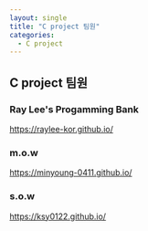 ```yaml
---
layout: single
title: "C project 팀원"
categories:
  - C project
---
```


## C project 팀원 <br>
### Ray Lee's Progamming Bank <br>
<https://raylee-kor.github.io/> <br>
### m.o.w <br>
<https://minyoung-0411.github.io/> <br>
### s.o.w <br>
<https://ksy0122.github.io/>  <br>
